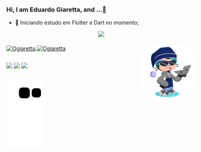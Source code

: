 ### Hi, I am Eduardo Giaretta, and ...👋

- 🔭 Iniciando estudo em Flutter e Dart no momento;

<div align="center">
  <a href="https://beacons.ai/ogiaretta">
  <img height="155em" src="https://github-readme-stats.vercel.app/api?username=Ogiaretta&show_icons=true&theme=tokyonight&include_all_commits=true&count_private=true"/>
</div>
  <div style="display: inline_block"><br>
  <img align="center" alt="Ogiaretta" height="30" width="40" src="https://cdn.jsdelivr.net/gh/devicons/devicon/icons/dart/dart-original.svg">
  <img align="center" alt="Ogiaretta" height="30" width="40" src="https://cdn.jsdelivr.net/gh/devicons/devicon/icons/flutter/flutter-original.svg" />
  <img align="right" alt="Rafa-pic" height="150" style="border-radius:50px;"         
       src="https://github.com/Ogiaretta/Ogiaretta/blob/main/.github/workflows/octocat-1664391190672.png">
</div>
    
  ##
 
  <div> 
  <a href="https://instagram.com/giaretta_" target="_blank"><img src="https://img.shields.io/badge/-Instagram-%23E4405F?style=for-the-badge&logo=instagram&logoColor=white" target="_blank"></a>
  <a href = "mailto:eduhgiaretta@gmail.com"><img src="https://img.shields.io/badge/-Gmail-%23333?style=for-the-badge&logo=gmail&logoColor=white" target="_blank"></a>
  <a href="https://www.linkedin.com/in/eduardo-giaretta-167219209/" target="_blank"><img src="https://img.shields.io/badge/-LinkedIn-%230077B5?style=for-the-badge&logo=linkedin&logoColor=white" target="_blank"></a> 

 ![Snake animation](https://github.com/Ogiaretta/Ogiaretta/blob/output/github-contribution-grid-snake.svg)
    
 </div>
